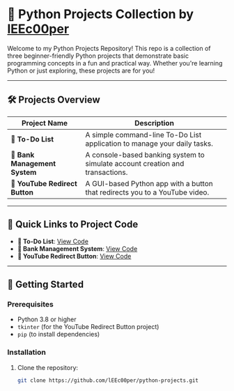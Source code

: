 # 🚀 Python Projects Collection by [lEEc00per](https://github.com/lEEc00per)

Welcome to my Python Projects Repository! This repo is a collection of three beginner-friendly Python projects that demonstrate basic programming concepts in a fun and practical way. Whether you're learning Python or just exploring, these projects are for you!

---

## 🛠️ Projects Overview

| Project Name               | Description                                                                 |
|----------------------------|-----------------------------------------------------------------------------|
| **📝 To-Do List**           | A simple command-line To-Do List application to manage your daily tasks.    |
| **🏦 Bank Management System** | A console-based banking system to simulate account creation and transactions.|
| **🎥 YouTube Redirect Button**| A GUI-based Python app with a button that redirects you to a YouTube video. |

---

## 🔗 Quick Links to Project Code

- **📝 To-Do List**: [View Code](https://github.com/lEEc00per/python-projects/blob/main/todolist/todolist.py)
- **🏦 Bank Management System**: [View Code](https://github.com/lEEc00per/python-projects/blob/main/bank_management/bank.py)
- **🎥 YouTube Redirect Button**: [View Code](https://github.com/lEEc00per/python-projects/blob/main/youtube_redirect/redirect.py)

---

## 🚀 Getting Started

### Prerequisites
- Python 3.8 or higher
- `tkinter` (for the YouTube Redirect Button project)
- `pip` (to install dependencies)

### Installation
1. Clone the repository:
   ```bash
   git clone https://github.com/lEEc00per/python-projects.git